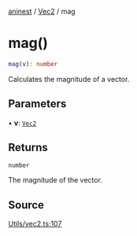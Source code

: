 [aninest](../../index.md) / [Vec2](../index.md) / mag

# mag()

```ts
mag(v): number
```

Calculates the magnitude of a vector.

## Parameters

• **v**: [`Vec2`](../type-aliases/Vec2.md)

## Returns

`number`

The magnitude of the vector.

## Source

[Utils/vec2.ts:107](https://github.com/zphrs/aninest/blob/9544357/src/Utils/vec2.ts#L107)
